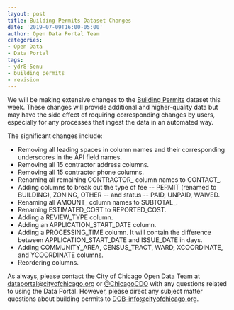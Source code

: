 ```yaml
---
layout: post
title: Building Permits Dataset Changes
date: '2019-07-09T16:00-05:00'
author: Open Data Portal Team
categories:
- Open Data
- Data Portal
tags:
- ydr8-5enu
- building permits
- revision
---
```

We will be making extensive changes to the [Building Permits](https://data.cityofchicago.org/d/ydr8-5enu) dataset this week. These changes will provide additional and higher-quality data but may have the side effect of requiring corresponding changes by users, especially for any processes that ingest the data in an automated way.

The significant changes include:

*  Removing all leading spaces in column names and their corresponding underscores in the API field names.
*  Removing all 15 contractor address columns.
*  Removing all 15 contractor phone columns.
*  Renaming all remaining CONTRACTOR_ column names to CONTACT_.
*  Adding columns to break out the type of fee -- PERMIT (renamed to BUILDING), ZONING, OTHER -- and status -- PAID, UNPAID, WAIVED.
*  Renaming all AMOUNT_ column names to SUBTOTAL_.
*  Renaming ESTIMATED_COST to REPORTED_COST.
*  Adding a REVIEW_TYPE column.
*  Adding an APPLICATION_START_DATE column.
*  Adding a PROCESSING_TIME column. It will contain the difference between APPLICATION_START_DATE and  ISSUE_DATE in days.
*  Adding COMMUNITY_AREA,  CENSUS_TRACT, WARD, XCOORDINATE, and YCOORDINATE columns.
*  Reordering columns.

As always, please contact the City of Chicago Open Data Team at [dataportal@cityofchicago.org](mailto:dataportal@cityofchicago.org) or [@ChicagoCDO](https://twitter.com/ChicagoCDO) with any questions related to using the Data Portal. However, please direct any subject matter questions about building permits to [DOB-info@cityofchicago.org](mailto:DOB-info@cityofchicago.org).
